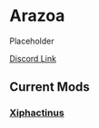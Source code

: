 # Arazoa

Placeholder

[Discord Link](#)

## Current Mods

### [Xiphactinus](./Path-of-Titans-ArazoaXiph)